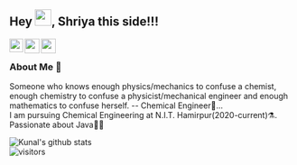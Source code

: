 ## Hey <img src="https://github.com/TheDudeThatCode/TheDudeThatCode/blob/master/Assets/Hi.gif" width="29px">, Shriya this side!!!

<a href="https://www.linkedin.com/in/shriya-sankhyan-6717151a9/">
  <img align="left" width="24px" src="https://cdn.jsdelivr.net/npm/simple-icons@v3/icons/linkedin.svg"  />
</a>
<a href="https://twitter.com/shriya_sankhyan">
  <img align="left" width="26px" src="https://cdn.jsdelivr.net/npm/simple-icons@v3/icons/twitter.svg" />
</a>
<a href="mailto:shriya0690@gmail.com">
  <img align="left" width="26px" src="https://cdn.jsdelivr.net/npm/simple-icons@v3/icons/gmail.svg" />
</a>
<br />

### About Me 🚀
  Someone who knows enough physics/mechanics to confuse a chemist, enough chemistry to confuse a physicist/mechanical engineer and enough mathematics to confuse herself. -- Chemical Engineer🧪... </br>
   I am pursuing Chemical Engineering at N.I.T. Hamirpur(2020-current)⚗️. </br>
   Passionate about Java👩‍💻 </br>
  
  
![Kunal's github stats](https://github-readme-stats.vercel.app/api?username=shriyasankhyan&show_icons=true&hide_border=true)
<br />
![visitors](https://visitor-badge.laobi.icu/badge?page_id=shriyasankhyan.shriyasankhyan)

      
   
     

